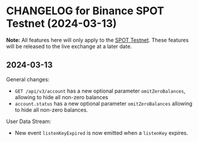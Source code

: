 # CHANGELOG for Binance SPOT Testnet (2024-03-13)

**Note:** All features here will only apply to the [SPOT Testnet](https://testnet.binance.vision/). These features will be released to the live exchange at a later date.

## 2024-03-13

General changes:

- `GET /api/v3/account` has a new optional parameter `omitZeroBalances`, allowing to hide all non-zero balances
- `account.status` has a new optional parameter `omitZeroBalances` allowing to hide all non-zero balances.


User Data Stream:

* New event `listenKeyExpired` is now emitted when a `listenKey` expires.


